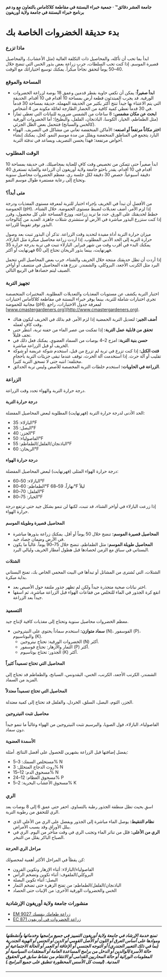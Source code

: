 #### جامعة العشر دقائق™ · جمعية خبراء البستنة في مقاطعة كلاكاماس بالتعاون مع ودعم برنامج خبراء البستنة في جامعة ولاية أوريغون

# بدء حديقة الخضروات الخاصة بك

### ماذا تزرع

ابدأ بما تحب أن تأكله، والمحاصيل ذات التكلفة العالية (مثل الأعشاب)، والمحاصيل قصيرة الموسم. إذا كنت تحب السلطات، جرب زراعة بعض بذور الخس التي تنضج خلال 40–50 يوماً لتحقق نجاحاً مبكراً. يمكنك توسيع اختياراتك مع الوقت.

### المساحة والموقع

- **ابدأ صغيراً:** يمكن أن تكفي حاوية بقطر قدمين وعمق 18 بوصة لزراعة الخضروات الورقية. قد يجرب المبتدئون قطعة أرض بمساحة 10 أقدام في 10 أقدام. الحديقة التي يتم الاعتناء بها جيداً تنتج أكثر بكثير من الحديقة المهملة. حديقة بمساحة 30 قدماً في 30 قدماً تعطي كمية كافية من الخضار الطازجة لعائلة مكونة من 4 أشخاص.
- **ابحث عن مكان مشمس:** 8 ساعات من الشمس ضرورية للنباتات التي تعطي ثماراً (مثل الطماطم، الخيار، الكوسا، الباذنجان، الفلفل، والبطيخ)؛ أما الخضروات الورقية (كالخس والسبانخ) فتتحمل بعض الظل الجزئي.
- **اختر مكاناً مرتفعاً أو اصنعه:** الأماكن المنخفضة تعاني من مشاكل في التصريف. الهواء البارد يتجمع في المناطق المنخفضة ويقلل من مدة موسم النمو. كحل، يمكنك إنشاء أحواض مرتفعة؛ فهذا يحسن التصريف ويساعد في تدفئة التربة.

### الوقت المطلوب

ابدأ صغيراً حتى تتمكن من تخصيص وقت كافٍ للعناية بمحاصيلك. في حديقة بمساحة 10 أقدام في 10 أقدام، يقدر باحثو جامعة ولاية أوريغون أن الزراعة والعناية تستغرق 40 دقيقة أسبوعياً. خصص 30 دقيقة لكل جلسة ري. معظم الخضروات محاصيل سنوية وتحتاج إلى رعاية مستمرة طوال موسم النمو.

### متى أبدأ؟

من الأفضل أن تبدأ في الخريف بإجراء اختبار للتربة لمعرفة مستوى المغذيات ودرجة الحموضة (pH). إذا لزم الأمر، أضف تعديلات لضبط مستوى الحموضة. خلال الشتاء، خطط لحديقتك على الورق. حدد ما تريد زراعته، ووزع المساحة على كل محصول، وقرر إذا كنت ستزرع البذور مباشرة في الأرض أو ستشتري شتلات جاهزة. العديد من كتالوجات البذور توفر تقويماً للزراعة.

ميزان حرارة التربة أداة مفيدة لتحديد وقت الزراعة. تذكر أن البذور تنبت بعد وصول حرارة التربة إلى الحد الأدنى المطلوب. إذا أردت زراعة محاصيل مبكرة مثل البازلاء، يمكنك البدء في أقرب وقت من شهر فبراير. البازلاء تنبت في تربة بدرجة حرارة 35 فهرنهايت، بينما بذور الريحان تحتاج إلى 60 فهرنهايت أو أكثر.

إذا أردت أن تظل حديقتك منتجة خلال الخريف والشتاء، جرب بعض المحاصيل التي تتحمل البرد مثل الكرنب الأجعد، البروكلي، والشمندر. تزرع هذه المحاصيل في منتصف أو أواخر الصيف ليتم حصادها في الربيع التالي.

### تجهيز التربة

اختبار التربة يكشف عن مستويات المغذيات والتعديلات المطلوبة. المختبرات المتخصصة تجري اختبارات شاملة للتربة، بينما يوفر خبراء البستنة في مقاطعة كلاكاماس اختبارات مجانية للحموضة (pH). لمعرفة جدول الاختبارات، راجع [www.cmastergardeners.org](http://www.cmastergardeners.org).

- **أضف الجير:** لتعديل التربة الحمضية إذا لزم الأمر. قم بذلك في الخريف ليكون هناك وقت كافٍ لعمله.
- **تحقق من قابلية عمل التربة:** إذا تمكنت من عصر الماء من حفنة تربة، انتظر حتى تجف قليلاً.
- **حسن بنية التربة:** امزج 2–4 بوصات من السماد العضوي. يمكنك فعل ذلك في الخريف أو قبل الزراعة مباشرة.
- **فتت الكتل:** إذا كنت تزرع في تربة لم تزرع من قبل، استخدم شوكة عريضة أو شوكة تقليب أو آلة حرث. إذا استخدمت آلة الحرث، توقف عندما تبقى جزيئات التربة بأحجام مختلفة؛ انتبه حتى لا تسحق التربة كثيراً.
- **الزراعة في الحاويات:** استخدم خلطات التربة المخصصة للأصص وليس تربة الحدائق.

### الزراعة

درجة حرارة التربة والهواء تحدد وقت الزراعة.

#### درجة حرارة التربة

الحد الأدنى لدرجة حرارة التربة (فهرنهايت) المطلوبة لبعض المحاصيل المفضلة:

- البازلاء: 35°F
- البصل: 35°F
- الجزر: 40°F
- الفاصولياء: 50°F
- الباذنجان/الفلفل/الطماطم: 55°F
- الريحان: 60°F

#### درجة حرارة الهواء

درجة حرارة الهواء المثلى (فهرنهايت) لبعض المحاصيل المفضلة:

- البازلاء: 50–60°F
- الطماطم: 60–80°F نهاراً، 59–68°F ليلاً
- الفلفل: 70–80°F
- الخيار: 75–80°F

إذا زرعت البازلاء في أواخر الشتاء، قد تنبت، لكنها لن تنمو بشكل جيد حتى ترتفع درجة حرارة الهواء.

#### المحاصيل قصيرة وطويلة الموسم

- **المحاصيل قصيرة الموسم:** تنضج خلال 50 يوماً أو أقل. يمكنك زراعة بذورها مباشرة في الأرض وضمان حصاد جيد.
- **المحاصيل طويلة الموسم:** مثل الطماطم، تنضج خلال 75–90 يوماً. غالباً ما يكون البستاني في سباق مع الزمن لحصادها قبل هطول أمطار الخريف وليالي البرد.

#### الشتلات

الشتلات، التي تُشترى من المشاتل أو تبدأها في البيت المحمي الخاص بك، تمنح البستاني بداية مبكرة.

- اختر نباتات صحية متجذرة جيداً ولكن لم تظهر جذور ملتفة حول الأصيص بعد.
- انقع كرة الجذور في الماء للتخلص من فقاعات الهواء قبل الزراعة مباشرة، ثم اسقها جيداً بعد الزراعة.

### التسميد

معظم الخضروات محاصيل سنوية وتحتاج إلى مغذيات كافية لإنتاج جيد.

- **سماد متوازن:** استخدم سماداً يحتوي على النيتروجين (N)، الفوسفور (P)، والبوتاسيوم (K).
  - الخضروات الورقية: تحتاج نيتروجين (N) أكثر.
  - الثمار والأزهار: تحتاج فوسفور (P) أكثر.
  - الجذور: تحتاج بوتاسيوم (K) أكثر.

#### المحاصيل التي تحتاج تسميداً كثيراً

الشمندر، الكرنب الأجعد، الكرنب، الخس، البقدونس، السبانخ، والطماطم قد تحتاج إلى المزيد من السماد.

#### المحاصيل التي تحتاج تسميداً معتدلاً

الجزر، الثوم، البصل، السلق، الخردل، والفلفل قد تحتاج إلى كمية معتدلة.

#### محاصيل تثبت النيتروجين

الفاصولياء، البازلاء، فول الصويا، والبرسيم تثبت النيتروجين من الهواء وغالباً ما تنمو جيداً دون سماد.

#### الأسمدة العضوية

يفضل إضافتها قبل الزراعة بشهرين للحصول على أفضل النتائج. أمثلة:

- مستخلص السمك: 3–5% N
- روث الدجاج المتحلل: 3% N
- مسحوق الدم: 12–15% N
- مسحوق العظام: 12–24% P
- مسحوق الأعشاب البحرية: 2–5% K

### الري

اسقِ بحيث تظل منطقة الجذور رطبة بالتساوي. احفر حتى عمق 6 إلى 8 بوصات بعد الري للتحقق من رطوبة التربة.

- **نظام التنقيط:** يوصل الماء مباشرة إلى الجذور ويفضل على الري من الأعلى الذي يبلل الأوراق وقد يسبب الأمراض.
- **الري من الأعلى:** قلل من تناثر الماء وتجنب الري في وقت متأخر من اليوم. الري في الصباح الباكر يقلل من التبخر.

#### مراحل الري الحرجة

كن يقظاً في المراحل الأكثر أهمية لمحصولك:

- الفاصولياء/البازلاء: أثناء الإزهار وتكوين القرون
- البروكلي/الملفوف: أثناء تكوين وتضخم الرأس
- البصل: أثناء تكوين البصلة
- الباذنجان/الفلفل/الطماطم: من تفتح الزهرة حتى تضخم الثمار
- الخس والخضروات الورقية الأخرى: من الإنبات حتى الحصاد

### منشورات جامعة ولاية أوريغون الإرشادية

- [EM 9027 زراعة طعامك بنفسك](https://catalog.extension.oregonstate.edu/em9027)
- [EC 871 زراعة الخضروات في أوريغون](https://catalog.extension.oregonstate.edu/ec871)

---

##### تمنع خدمة الإرشاد في جامعة ولاية أوريغون التمييز في جميع برامجها وخدماتها وأنشطتها وموادها على أساس العرق أو اللون أو الأصل القومي أو الدين أو الجنس أو الهوية الجندرية (بما في ذلك التعبير الجندري) أو التوجه الجنسي أو الإعاقة أو العمر أو الحالة الاجتماعية أو حالة الأسرة/الوالدين أو الدخل من برامج المساعدة العامة أو المعتقدات السياسية أو المعلومات الوراثية أو حالة المحاربين القدامى أو الانتقام من نشاط سابق في الحقوق المدنية. (ليست كل الأسس المحظورة تنطبق على جميع البرامج.)
---